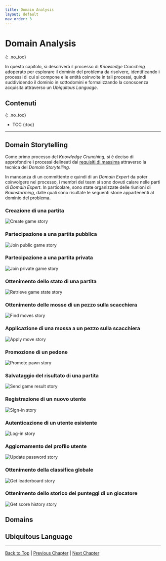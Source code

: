 ```yaml
---
title: Domain Analysis
layout: default
nav_order: 3
---
```


# Domain Analysis
{: .no_toc}

In questo capitolo, si descriverà il processo di _Knowledge Crunching_ adoperato
per esplorare il dominio del problema da risolvere, identificando i processi di
cui si compone e le entità coinvolte in tali processi, quindi suddividendo il
dominio in sottodomini e formalizzando la conoscenza acquisita attraverso un
_Ubiquitous Language_.

## Contenuti
{: .no_toc}

- TOC
{:toc}

---

## Domain Storytelling

Come primo processo del _Knowledge Crunching_, si è deciso di approfondire i
processi delineati dai [requisiti di massima](/docs/0-problem#requisiti-di-massima)
attraverso la tecnica del _Domain Storytelling_.

In mancanza di un committente e quindi di un _Domain Expert_ da poter coinvolgere
nel processo, i membri del team si sono dovuti calare nelle parti di _Domain Expert_.
In particolare, sono state organizzate delle riunioni di _Brainstorming_, dalle
quali sono risultate le seguenti storie appartenenti al dominio del problema.

### Creazione di una partita

![Create game story](/docs/resources/images/domain-storytelling/create-game.png)

### Partecipazione a una partita pubblica

![Join public game story](/docs/resources/images/domain-storytelling/join-public-game.png)

### Partecipazione a una partita privata

![Join private game story](/docs/resources/images/domain-storytelling/join-public-game.png)

### Ottenimento dello stato di una partita

![Retrieve game state story](/docs/resources/images/domain-storytelling/get-state.png)

### Ottenimento delle mosse di un pezzo sulla scacchiera

![Find moves story](/docs/resources/images/domain-storytelling/find-moves.png)

### Applicazione di una mossa a un pezzo sulla scacchiera

![Apply move story](/docs/resources/images/domain-storytelling/apply-move.png)

### Promozione di un pedone

![Promote pawn story](/docs/resources/images/domain-storytelling/promote.png)

### Salvataggio del risultato di una partita

![Send game result story](/docs/resources/images/domain-storytelling/send-game-result.png)

### Registrazione di un nuovo utente

![Sign-in story](/docs/resources/images/domain-storytelling/sign-in.png)

### Autenticazione di un utente esistente

![Log-in story](/docs/resources/images/domain-storytelling/log-in.png)

### Aggiornamento del profilo utente

![Update password story](/docs/resources/images/domain-storytelling/update-password.png)

### Ottenimento della classifica globale

![Get leaderboard story](/docs/resources/images/domain-storytelling/get-leaderboard.png)

### Ottenimento dello storico dei punteggi di un giocatore

![Get score history story](/docs/resources/images/domain-storytelling/get-score-history.png)

## Domains

## Ubiquitous Language

---

[Back to Top](#top) |
[Previous Chapter](/docs/0-problem) |
[Next Chapter](/docs/2-strategic-design)